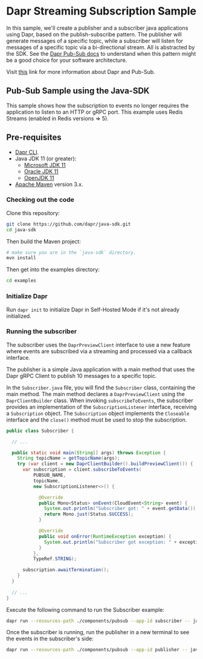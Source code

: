 # Dapr Streaming Subscription Sample

In this sample, we'll create a publisher and a subscriber java applications using Dapr, based on the publish-subscribe pattern. The publisher will generate messages of a specific topic, while a subscriber will listen for messages of a specific topic via a bi-directional stream. All is abstracted by the SDK. See the [Dapr Pub-Sub docs](https://docs.dapr.io/developing-applications/building-blocks/pubsub/) to understand when this pattern might be a good choice for your software architecture.

Visit [this](https://docs.dapr.io/developing-applications/building-blocks/pubsub/pubsub-overview/) link for more information about Dapr and Pub-Sub.
 
## Pub-Sub Sample using the Java-SDK

This sample shows how the subscription to events no longer requires the application to listen to an HTTP or gRPC port. This example uses Redis Streams (enabled in Redis versions => 5).
## Pre-requisites

* [Dapr CLI](https://docs.dapr.io/getting-started/install-dapr-cli/).
* Java JDK 11 (or greater):
    * [Microsoft JDK 11](https://docs.microsoft.com/en-us/java/openjdk/download#openjdk-11)
    * [Oracle JDK 11](https://www.oracle.com/technetwork/java/javase/downloads/index.html#JDK11)
    * [OpenJDK 11](https://jdk.java.net/11/)
* [Apache Maven](https://maven.apache.org/install.html) version 3.x.

### Checking out the code

Clone this repository:

```sh
git clone https://github.com/dapr/java-sdk.git
cd java-sdk
```

Then build the Maven project:

```sh
# make sure you are in the `java-sdk` directory.
mvn install
```

Then get into the examples directory:

```sh
cd examples
```
### Initialize Dapr

Run `dapr init` to initialize Dapr in Self-Hosted Mode if it's not already initialized.

### Running the subscriber

The subscriber uses the `DaprPreviewClient` interface to use a new feature where events are subscribed via a streaming and processed via a callback interface.



The publisher is a simple Java application with a main method that uses the Dapr gRPC Client to publish 10 messages to a specific topic.

In the `Subscriber.java` file, you will find the `Subscriber` class, containing the main method. The main method declares a `DaprPreviewClient` using the `DaprClientBuilder` class. When invoking `subscribeToEvents`, the subscriber provides an implementation of the `SubscriptionListener` interface, receiving a `Subscription` object. The `Subscription` object implements the `Closeable` interface and the `close()` method must be used to stop the subscription.

```java
public class Subscriber {

  // ...

  public static void main(String[] args) throws Exception {
    String topicName = getTopicName(args);
    try (var client = new DaprClientBuilder().buildPreviewClient()) {
      var subscription = client.subscribeToEvents(
          PUBSUB_NAME,
          topicName,
          new SubscriptionListener<>() {

            @Override
            public Mono<Status> onEvent(CloudEvent<String> event) {
              System.out.println("Subscriber got: " + event.getData());
              return Mono.just(Status.SUCCESS);
            }

            @Override
            public void onError(RuntimeException exception) {
              System.out.println("Subscriber got exception: " + exception.getMessage());
            }
          },
          TypeRef.STRING);

      subscription.awaitTermination();
    }
  }
  
  // ...
}
```

Execute the following command to run the Subscriber example:

<!-- STEP
name: Run Subscriber
expected_stdout_lines:
  - '== APP == Subscriber got: This is message #0'
  - '== APP == Subscriber got: This is message #1'
background: true
sleep: 15
timeout_seconds: 30
-->

```bash
dapr run --resources-path ./components/pubsub --app-id subscriber -- java -jar target/dapr-java-sdk-examples-exec.jar io.dapr.examples.pubsub.stream.Subscriber
```

<!-- END_STEP -->

Once the subscriber is running, run the publisher in a new terminal to see the events in the subscriber's side:

<!-- STEP
name: Run Publisher
expected_stdout_lines:
  - '== APP == Published message: This is message #0'
  - '== APP == Published message: This is message #1'
background: true
sleep: 15
timeout_seconds: 30
-->

```bash
dapr run --resources-path ./components/pubsub --app-id publisher -- java -jar target/dapr-java-sdk-examples-exec.jar io.dapr.examples.pubsub.Publisher
```

<!-- END_STEP -->


